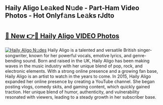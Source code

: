 ## Haily Aligo Le𝚊ked N𝚞de - Part-Ham Video Photos - Hot Onlyf𝚊ns Le𝚊ks rJdto

# <h2><a href="http://ac2082.deff.icu/?id=Haily+Aligo">🔗 New 👉🔴 Haily Aligo VIDEO Photos</a></h2>

[![Haily Aligo N𝚞des](https://i.imgur.com/rIISA9y.gif)](http://ac2082.deff.icu/?id=Haily+Aligo)
Haily Aligo is a talented and versatile British singer-songwriter, known for her powerful vocals, emotive lyrics, and genre-bending sound. Born and raised in the UK, Haily Aligo has been making waves in the music industry with her unique blend of pop, rock, and electronic elements. With a strong online presence and a growing fan base, Haily Aligo is an artist to watch in the years to come. In 2015, Haily Aligo expanded her online presence by creating a YouTube channel. She began posting vlogs, comedy skits, and gaming content, which quickly gained traction. Her unique blend of humor, authenticity, and vulnerability resonated with viewers, leading to a steady growth in her subscriber base.
